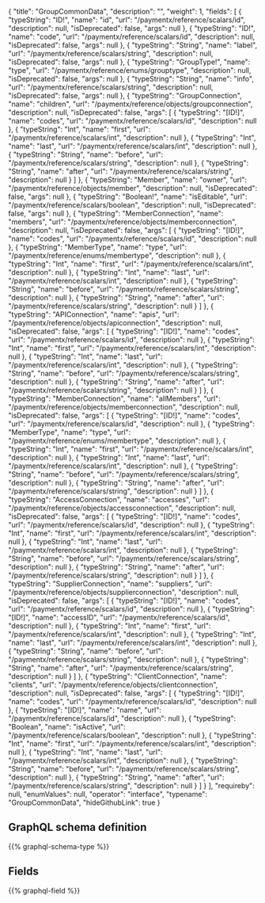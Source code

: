 {
  "title": "GroupCommonData",
  "description": "",
  "weight": 1,
  "fields": [
    {
      "typeString": "ID!",
      "name": "id",
      "url": "/paymentx/reference/scalars/id",
      "description": null,
      "isDeprecated": false,
      "args": null
    },
    {
      "typeString": "ID!",
      "name": "code",
      "url": "/paymentx/reference/scalars/id",
      "description": null,
      "isDeprecated": false,
      "args": null
    },
    {
      "typeString": "String",
      "name": "label",
      "url": "/paymentx/reference/scalars/string",
      "description": null,
      "isDeprecated": false,
      "args": null
    },
    {
      "typeString": "GroupType!",
      "name": "type",
      "url": "/paymentx/reference/enums/grouptype",
      "description": null,
      "isDeprecated": false,
      "args": null
    },
    {
      "typeString": "String",
      "name": "info",
      "url": "/paymentx/reference/scalars/string",
      "description": null,
      "isDeprecated": false,
      "args": null
    },
    {
      "typeString": "GroupConnection",
      "name": "children",
      "url": "/paymentx/reference/objects/groupconnection",
      "description": null,
      "isDeprecated": false,
      "args": [
        {
          "typeString": "[ID!]",
          "name": "codes",
          "url": "/paymentx/reference/scalars/id",
          "description": null
        },
        {
          "typeString": "Int",
          "name": "first",
          "url": "/paymentx/reference/scalars/int",
          "description": null
        },
        {
          "typeString": "Int",
          "name": "last",
          "url": "/paymentx/reference/scalars/int",
          "description": null
        },
        {
          "typeString": "String",
          "name": "before",
          "url": "/paymentx/reference/scalars/string",
          "description": null
        },
        {
          "typeString": "String",
          "name": "after",
          "url": "/paymentx/reference/scalars/string",
          "description": null
        }
      ]
    },
    {
      "typeString": "Member",
      "name": "owner",
      "url": "/paymentx/reference/objects/member",
      "description": null,
      "isDeprecated": false,
      "args": null
    },
    {
      "typeString": "Boolean!",
      "name": "isEditable",
      "url": "/paymentx/reference/scalars/boolean",
      "description": null,
      "isDeprecated": false,
      "args": null
    },
    {
      "typeString": "MemberConnection",
      "name": "members",
      "url": "/paymentx/reference/objects/memberconnection",
      "description": null,
      "isDeprecated": false,
      "args": [
        {
          "typeString": "[ID!]",
          "name": "codes",
          "url": "/paymentx/reference/scalars/id",
          "description": null
        },
        {
          "typeString": "MemberType",
          "name": "type",
          "url": "/paymentx/reference/enums/membertype",
          "description": null
        },
        {
          "typeString": "Int",
          "name": "first",
          "url": "/paymentx/reference/scalars/int",
          "description": null
        },
        {
          "typeString": "Int",
          "name": "last",
          "url": "/paymentx/reference/scalars/int",
          "description": null
        },
        {
          "typeString": "String",
          "name": "before",
          "url": "/paymentx/reference/scalars/string",
          "description": null
        },
        {
          "typeString": "String",
          "name": "after",
          "url": "/paymentx/reference/scalars/string",
          "description": null
        }
      ]
    },
    {
      "typeString": "APIConnection",
      "name": "apis",
      "url": "/paymentx/reference/objects/apiconnection",
      "description": null,
      "isDeprecated": false,
      "args": [
        {
          "typeString": "[ID!]",
          "name": "codes",
          "url": "/paymentx/reference/scalars/id",
          "description": null
        },
        {
          "typeString": "Int",
          "name": "first",
          "url": "/paymentx/reference/scalars/int",
          "description": null
        },
        {
          "typeString": "Int",
          "name": "last",
          "url": "/paymentx/reference/scalars/int",
          "description": null
        },
        {
          "typeString": "String",
          "name": "before",
          "url": "/paymentx/reference/scalars/string",
          "description": null
        },
        {
          "typeString": "String",
          "name": "after",
          "url": "/paymentx/reference/scalars/string",
          "description": null
        }
      ]
    },
    {
      "typeString": "MemberConnection",
      "name": "allMembers",
      "url": "/paymentx/reference/objects/memberconnection",
      "description": null,
      "isDeprecated": false,
      "args": [
        {
          "typeString": "[ID!]",
          "name": "codes",
          "url": "/paymentx/reference/scalars/id",
          "description": null
        },
        {
          "typeString": "MemberType",
          "name": "type",
          "url": "/paymentx/reference/enums/membertype",
          "description": null
        },
        {
          "typeString": "Int",
          "name": "first",
          "url": "/paymentx/reference/scalars/int",
          "description": null
        },
        {
          "typeString": "Int",
          "name": "last",
          "url": "/paymentx/reference/scalars/int",
          "description": null
        },
        {
          "typeString": "String",
          "name": "before",
          "url": "/paymentx/reference/scalars/string",
          "description": null
        },
        {
          "typeString": "String",
          "name": "after",
          "url": "/paymentx/reference/scalars/string",
          "description": null
        }
      ]
    },
    {
      "typeString": "AccessConnection",
      "name": "accesses",
      "url": "/paymentx/reference/objects/accessconnection",
      "description": null,
      "isDeprecated": false,
      "args": [
        {
          "typeString": "[ID!]",
          "name": "codes",
          "url": "/paymentx/reference/scalars/id",
          "description": null
        },
        {
          "typeString": "Int",
          "name": "first",
          "url": "/paymentx/reference/scalars/int",
          "description": null
        },
        {
          "typeString": "Int",
          "name": "last",
          "url": "/paymentx/reference/scalars/int",
          "description": null
        },
        {
          "typeString": "String",
          "name": "before",
          "url": "/paymentx/reference/scalars/string",
          "description": null
        },
        {
          "typeString": "String",
          "name": "after",
          "url": "/paymentx/reference/scalars/string",
          "description": null
        }
      ]
    },
    {
      "typeString": "SupplierConnection",
      "name": "suppliers",
      "url": "/paymentx/reference/objects/supplierconnection",
      "description": null,
      "isDeprecated": false,
      "args": [
        {
          "typeString": "[ID!]",
          "name": "codes",
          "url": "/paymentx/reference/scalars/id",
          "description": null
        },
        {
          "typeString": "[ID!]",
          "name": "accessID",
          "url": "/paymentx/reference/scalars/id",
          "description": null
        },
        {
          "typeString": "Int",
          "name": "first",
          "url": "/paymentx/reference/scalars/int",
          "description": null
        },
        {
          "typeString": "Int",
          "name": "last",
          "url": "/paymentx/reference/scalars/int",
          "description": null
        },
        {
          "typeString": "String",
          "name": "before",
          "url": "/paymentx/reference/scalars/string",
          "description": null
        },
        {
          "typeString": "String",
          "name": "after",
          "url": "/paymentx/reference/scalars/string",
          "description": null
        }
      ]
    },
    {
      "typeString": "ClientConnection",
      "name": "clients",
      "url": "/paymentx/reference/objects/clientconnection",
      "description": null,
      "isDeprecated": false,
      "args": [
        {
          "typeString": "[ID!]",
          "name": "codes",
          "url": "/paymentx/reference/scalars/id",
          "description": null
        },
        {
          "typeString": "[ID!]",
          "name": "name",
          "url": "/paymentx/reference/scalars/id",
          "description": null
        },
        {
          "typeString": "Boolean",
          "name": "isActive",
          "url": "/paymentx/reference/scalars/boolean",
          "description": null
        },
        {
          "typeString": "Int",
          "name": "first",
          "url": "/paymentx/reference/scalars/int",
          "description": null
        },
        {
          "typeString": "Int",
          "name": "last",
          "url": "/paymentx/reference/scalars/int",
          "description": null
        },
        {
          "typeString": "String",
          "name": "before",
          "url": "/paymentx/reference/scalars/string",
          "description": null
        },
        {
          "typeString": "String",
          "name": "after",
          "url": "/paymentx/reference/scalars/string",
          "description": null
        }
      ]
    }
  ],
  "requireby": null,
  "enumValues": null,
  "operator": "interface",
  "typename": "GroupCommonData",
  "hideGithubLink": true
}
## GraphQL schema definition

{{% graphql-schema-type %}}

## Fields

{{% graphql-field %}}
